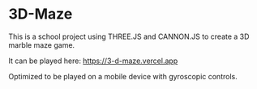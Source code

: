 # 3D-Maze

This is a school project using THREE.JS and CANNON.JS to create a 3D marble maze game.

It can be played here: https://3-d-maze.vercel.app

Optimized to be played on a mobile device with gyroscopic controls.
